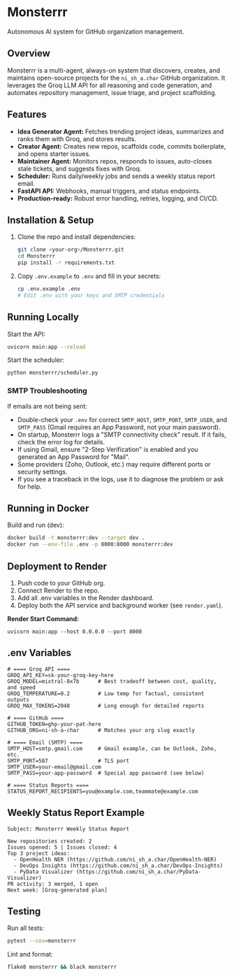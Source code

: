 # Monsterrr

Autonomous AI system for GitHub organization management.

## Overview
Monsterrr is a multi-agent, always-on system that discovers, creates, and maintains open-source projects for the `ni_sh_a.char` GitHub organization. It leverages the Groq LLM API for all reasoning and code generation, and automates repository management, issue triage, and project scaffolding.

## Features
- **Idea Generator Agent:** Fetches trending project ideas, summarizes and ranks them with Groq, and stores results.
- **Creator Agent:** Creates new repos, scaffolds code, commits boilerplate, and opens starter issues.
- **Maintainer Agent:** Monitors repos, responds to issues, auto-closes stale tickets, and suggests fixes with Groq.
- **Scheduler:** Runs daily/weekly jobs and sends a weekly status report email.
- **FastAPI API:** Webhooks, manual triggers, and status endpoints.
- **Production-ready:** Robust error handling, retries, logging, and CI/CD.

## Installation & Setup
1. Clone the repo and install dependencies:
	```sh
	git clone <your-org>/Monsterrr.git
	cd Monsterrr
	pip install -r requirements.txt
	```
2. Copy `.env.example` to `.env` and fill in your secrets:
	```sh
	cp .env.example .env
	# Edit .env with your keys and SMTP credentials
	```

## Running Locally
Start the API:
```sh
uvicorn main:app --reload
```
Start the scheduler:
```sh
python monsterrr/scheduler.py
```

### SMTP Troubleshooting

If emails are not being sent:
- Double-check your `.env` for correct `SMTP_HOST`, `SMTP_PORT`, `SMTP_USER`, and `SMTP_PASS` (Gmail requires an App Password, not your main password).
- On startup, Monsterrr logs a "SMTP connectivity check" result. If it fails, check the error log for details.
- If using Gmail, ensure "2-Step Verification" is enabled and you generated an App Password for "Mail".
- Some providers (Zoho, Outlook, etc.) may require different ports or security settings.
- If you see a traceback in the logs, use it to diagnose the problem or ask for help.

## Running in Docker
Build and run (dev):
```sh
docker build -t monsterrr:dev --target dev .
docker run --env-file .env -p 8000:8000 monsterrr:dev
```


## Deployment to Render
1. Push code to your GitHub org.
2. Connect Render to the repo.
3. Add all .env variables in the Render dashboard.
4. Deploy both the API service and background worker (see `render.yaml`).

**Render Start Command:**
```
uvicorn main:app --host 0.0.0.0 --port 8000
```

## .env Variables
```
# ==== Groq API ====
GROQ_API_KEY=sk-your-groq-key-here
GROQ_MODEL=mixtral-8x7b      # Best tradeoff between cost, quality, and speed
GROQ_TEMPERATURE=0.2         # Low temp for factual, consistent outputs
GROQ_MAX_TOKENS=2048         # Long enough for detailed reports

# ==== GitHub ====
GITHUB_TOKEN=ghp-your-pat-here
GITHUB_ORG=ni-sh-a-char      # Matches your org slug exactly

# ==== Email (SMTP) ====
SMTP_HOST=smtp.gmail.com     # Gmail example, can be Outlook, Zoho, etc.
SMTP_PORT=587                # TLS port
SMTP_USER=your-email@gmail.com
SMTP_PASS=your-app-password  # Special app password (see below)

# ==== Status Reports ====
STATUS_REPORT_RECIPIENTS=you@example.com,teammate@example.com

```

## Weekly Status Report Example
```
Subject: Monsterrr Weekly Status Report

New repositories created: 2
Issues opened: 5 | Issues closed: 4
Top 3 project ideas:
  - OpenHealth NER (https://github.com/ni_sh_a.char/OpenHealth-NER)
  - DevOps Insights (https://github.com/ni_sh_a.char/DevOps-Insights)
  - PyData Visualizer (https://github.com/ni_sh_a.char/PyData-Visualizer)
PR activity: 3 merged, 1 open
Next week: [Groq-generated plan]
```

## Testing
Run all tests:
```sh
pytest --cov=monsterrr
```
Lint and format:
```sh
flake8 monsterrr && black monsterrr
```
